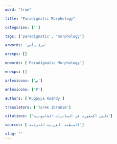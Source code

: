 ```yaml
---
word: "true"

title: "Paradigmatic Morphology"

categories: ['']

tags: ['paradigmatic', 'morphology']

arwords: 'صرف رأسي'

arexps: []

enwords: ['Paradigmatic Morphology']

enexps: []

arlexicons: ['ص']

enlexicons: ['P']

authors: ['Ruqayya Roshdy']

translators: ['Tarek Ibrahim']

citations: ['دليل أكسفورد في السانيات الحاسوبية']

sources: ['المنظمة العربية للترجمة']

slug: ""
---
```

